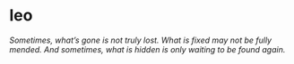 # leo

_Sometimes, what’s gone is not truly lost. What is fixed may not be fully mended. And sometimes, what is hidden is only waiting to be found again._
